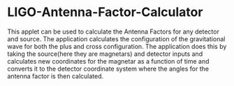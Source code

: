 # LIGO-Antenna-Factor-Calculator

This applet can be used to calculate the Antenna Factors for any detector and source. The application calculates the configuration of the gravitational wave for both the plus and cross configuration. The application does this by taking the source(here they are magnetars) and detector inputs and calculates new coordinates for the magnetar as a function of time and converts it to the detector coordinate system where the angles for the antenna factor is then calculated.
